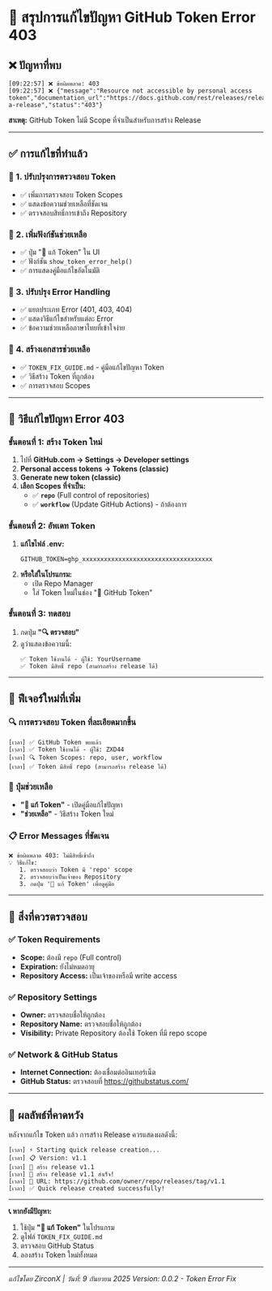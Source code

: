 # 🔧 สรุปการแก้ไขปัญหา GitHub Token Error 403

## ❌ ปัญหาที่พบ
```
[09:22:57] ❌ ข้อผิดพลาด: 403
[09:22:57] ❌ {"message":"Resource not accessible by personal access token","documentation_url":"https://docs.github.com/rest/releases/releases#create-a-release","status":"403"}
```

**สาเหตุ:** GitHub Token ไม่มี Scope ที่จำเป็นสำหรับการสร้าง Release

---

## ✅ การแก้ไขที่ทำแล้ว

### 🔧 1. ปรับปรุงการตรวจสอบ Token
- ✅ เพิ่มการตรวจสอบ Token Scopes
- ✅ แสดงข้อความช่วยเหลือที่ชัดเจน
- ✅ ตรวจสอบสิทธิ์การเข้าถึง Repository

### 🔧 2. เพิ่มฟังก์ชันช่วยเหลือ
- ✅ ปุ่ม "🔧 แก้ Token" ใน UI
- ✅ ฟังก์ชัน `show_token_error_help()` 
- ✅ การแสดงคู่มือแก้ไขอัตโนมัติ

### 🔧 3. ปรับปรุง Error Handling
- ✅ แยกประเภท Error (401, 403, 404)
- ✅ แสดงวิธีแก้ไขสำหรับแต่ละ Error
- ✅ ข้อความช่วยเหลือภาษาไทยที่เข้าใจง่าย

### 📄 4. สร้างเอกสารช่วยเหลือ
- ✅ `TOKEN_FIX_GUIDE.md` - คู่มือแก้ไขปัญหา Token
- ✅ วิธีสร้าง Token ที่ถูกต้อง
- ✅ การตรวจสอบ Scopes

---

## 🎯 วิธีแก้ไขปัญหา Error 403

### ขั้นตอนที่ 1: สร้าง Token ใหม่
1. ไปที่ **GitHub.com → Settings → Developer settings**
2. **Personal access tokens → Tokens (classic)**
3. **Generate new token (classic)**
4. **เลือก Scopes ที่จำเป็น:**
   - ✅ **`repo`** (Full control of repositories)
   - ✅ **`workflow`** (Update GitHub Actions) - ถ้าต้องการ

### ขั้นตอนที่ 2: อัพเดท Token
1. **แก้ไขไฟล์ .env:**
   ```env
   GITHUB_TOKEN=ghp_xxxxxxxxxxxxxxxxxxxxxxxxxxxxxxxxxxxx
   ```
2. **หรือใส่ในโปรแกรม:**
   - เปิด Repo Manager
   - ใส่ Token ใหม่ในช่อง "🔑 GitHub Token"

### ขั้นตอนที่ 3: ทดสอบ
1. กดปุ่ม **"🔍 ตรวจสอบ"**
2. ดูว่าแสดงข้อความนี้:
   ```
   ✅ Token ใช้งานได้ - ผู้ใช้: YourUsername
   ✅ Token มีสิทธิ์ repo (สามารถสร้าง release ได้)
   ```

---

## 🚀 ฟีเจอร์ใหม่ที่เพิ่ม

### 🔍 การตรวจสอบ Token ที่ละเอียดมากขึ้น
```
[เวลา] ✅ GitHub Token พบแล้ว
[เวลา] ✅ Token ใช้งานได้ - ผู้ใช้: ZXD44
[เวลา] 🔍 Token Scopes: repo, user, workflow
[เวลา] ✅ Token มีสิทธิ์ repo (สามารถสร้าง release ได้)
```

### 🔧 ปุ่มช่วยเหลือ
- **"🔧 แก้ Token"** - เปิดคู่มือแก้ไขปัญหา
- **"ช่วยเหลือ"** - วิธีสร้าง Token ใหม่

### 📋 Error Messages ที่ชัดเจน
```
❌ ข้อผิดพลาด 403: ไม่มีสิทธิ์เข้าถึง
💡 วิธีแก้ไข:
   1. ตรวจสอบว่า Token มี 'repo' scope
   2. ตรวจสอบว่าเป็นเจ้าของ Repository  
   3. กดปุ่ม '🔧 แก้ Token' เพื่อดูคู่มือ
```

---

## 🎯 สิ่งที่ควรตรวจสอบ

### ✅ Token Requirements
- **Scope:** ต้องมี `repo` (Full control)
- **Expiration:** ยังไม่หมดอายุ
- **Repository Access:** เป็นเจ้าของหรือมี write access

### ✅ Repository Settings
- **Owner:** ตรวจสอบชื่อให้ถูกต้อง
- **Repository Name:** ตรวจสอบชื่อให้ถูกต้อง
- **Visibility:** Private Repository ต้องใช้ Token ที่มี repo scope

### ✅ Network & GitHub Status
- **Internet Connection:** ต้องเชื่อมต่ออินเทอร์เน็ต
- **GitHub Status:** ตรวจสอบที่ https://githubstatus.com/

---

## 🎉 ผลลัพธ์ที่คาดหวัง

หลังจากแก้ไข Token แล้ว การสร้าง Release ควรแสดงผลดังนี้:
```
[เวลา] ⚡ Starting quick release creation...
[เวลา] 📋 Version: v1.1  
[เวลา] 🎯 สร้าง release v1.1
[เวลา] 🎉 สร้าง release v1.1 สำเร็จ!
[เวลา] 🔗 URL: https://github.com/owner/repo/releases/tag/v1.1
[เวลา] ✅ Quick release created successfully!
```

---

**📞 หากยังมีปัญหา:**
1. ใช้ปุ่ม **"🔧 แก้ Token"** ในโปรแกรม
2. ดูไฟล์ `TOKEN_FIX_GUIDE.md` 
3. ตรวจสอบ GitHub Status
4. ลองสร้าง Token ใหม่ทั้งหมด

---

*แก้ไขโดย ZirconX | วันที่: 9 กันยายน 2025*
*Version: 0.0.2 - Token Error Fix*

